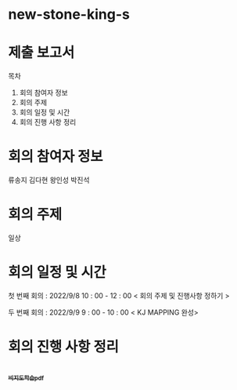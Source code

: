 # new-stone-king-s

# 제출 보고서

목차

1. 회의 참여자 정보
2. 회의 주제
3. 회의 일정 및 시간
4. 회의 진행 사항 정리

# 회의 참여자 정보

류송지
김다현
왕인성
박진석

# 회의 주제

일상

# 회의 일정 및 시간

 첫 번째 회의 : 2022/9/8 10 : 00 - 12 : 00 < 회의 주제 및 진행사항 정하기 >
 
 두 번째 회의 : 2022/9/9 9 : 00 - 10 : 00 < KJ MAPPING 완성>
 
 
# 회의 진행 사항 정리
 
</table>
<tr>
<td align="center"><a href="https://github.com/ryusongji/WDA_Project2_AI/blob/d95d1c12f3cb9ab768e5226e746d560519ca8b08/AI/%EB%B9%84%EC%A7%80%EB%8F%84%20%ED%95%99%EC%8A%B5.pdf">
<br /><sub><b>비지도학습pdf</b></sub></a><br /><a href="https://github.com/ryusongji/WDA_Project2_AI/blob/d95d1c12f3cb9ab768e5226e746d560519ca8b08/AI/%EB%B9%84%EC%A7%80%EB%8F%84%20%ED%95%99%EC%8A%B5.pdf" title="Code">
</tr>
